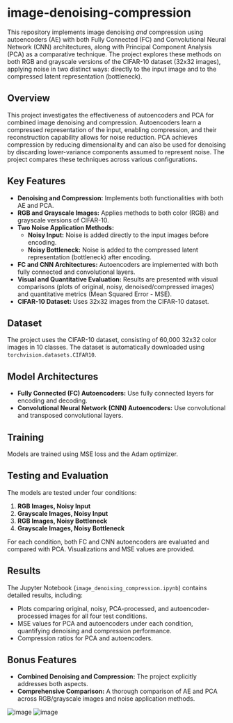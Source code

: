 # image-denoising-compression

This repository implements image denoising *and* compression using autoencoders (AE) with both Fully Connected (FC) and Convolutional Neural Network (CNN) architectures, along with Principal Component Analysis (PCA) as a comparative technique. The project explores these methods on both RGB and grayscale versions of the CIFAR-10 dataset (32x32 images), applying noise in two distinct ways: directly to the input image and to the compressed latent representation (bottleneck).

## Overview

This project investigates the effectiveness of autoencoders and PCA for combined image denoising and compression. Autoencoders learn a compressed representation of the input, enabling compression, and their reconstruction capability allows for noise reduction. 
PCA achieves compression by reducing dimensionality and can also be used for denoising by discarding lower-variance components assumed to represent noise. The project compares these techniques across various configurations.

## Key Features

*   **Denoising and Compression:** Implements both functionalities with both AE and PCA.
*   **RGB and Grayscale Images:** Applies methods to both color (RGB) and grayscale versions of CIFAR-10.
*   **Two Noise Application Methods:**
    *   **Noisy Input:** Noise is added directly to the input images before encoding.
    *   **Noisy Bottleneck:** Noise is added to the compressed latent representation (bottleneck) after encoding.
*   **FC and CNN Architectures:** Autoencoders are implemented with both fully connected and convolutional layers.
*   **Visual and Quantitative Evaluation:** Results are presented with visual comparisons (plots of original, noisy, denoised/compressed images) and quantitative metrics (Mean Squared Error - MSE).
*   **CIFAR-10 Dataset:** Uses 32x32 images from the CIFAR-10 dataset.

## Dataset

The project uses the CIFAR-10 dataset, consisting of 60,000 32x32 color images in 10 classes. The dataset is automatically downloaded using `torchvision.datasets.CIFAR10`.

## Model Architectures

*   **Fully Connected (FC) Autoencoders:** Use fully connected layers for encoding and decoding.
*   **Convolutional Neural Network (CNN) Autoencoders:** Use convolutional and transposed convolutional layers.

## Training

Models are trained using MSE loss and the Adam optimizer.

## Testing and Evaluation

The models are tested under four conditions:

1.  **RGB Images, Noisy Input**
2.  **Grayscale Images, Noisy Input**
3.  **RGB Images, Noisy Bottleneck**
4.  **Grayscale Images, Noisy Bottleneck**

For each condition, both FC and CNN autoencoders are evaluated and compared with PCA. Visualizations and MSE values are provided.

## Results

The Jupyter Notebook (`image_denoising_compression.ipynb`) contains detailed results, including:

*   Plots comparing original, noisy, PCA-processed, and autoencoder-processed images for all four test conditions.
*   MSE values for PCA and autoencoders under each condition, quantifying denoising and compression performance.
*   Compression ratios for PCA and autoencoders.

## Bonus Features

*   **Combined Denoising and Compression:** The project explicitly addresses both aspects.
*   **Comprehensive Comparison:** A thorough comparison of AE and PCA across RGB/grayscale images and noise application methods.

![image](https://github.com/user-attachments/assets/364758ec-b9af-4932-b10c-01de7d6155c2)
![image](https://github.com/user-attachments/assets/85e22abb-b169-4134-b9ea-4280c8057906)
